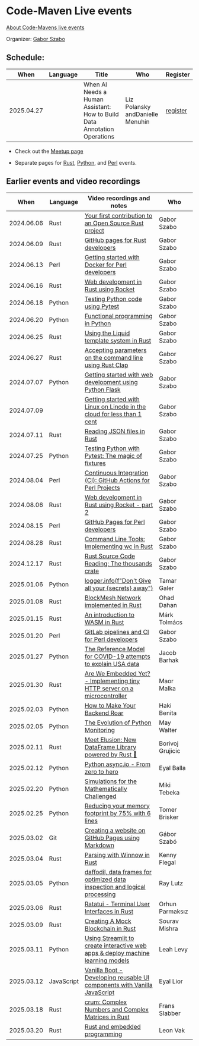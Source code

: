 # Code-Maven Live events

[About Code-Mavens live events](/about)

Organizer: [Gabor Szabo](https://szabgab.com/)

## Schedule:

| When       | Language   | Title | Who | Register |
| ---------- | ---------- | -----------------------------------------------------------------------------------------------------------------------------     | --- | -------- |
| 2025.04.27 |            | When Al Needs a Human Assistant: How to Build Data Annotation Operations                                                          | Liz Polansky andDanielle Menuhin         | [register](https://www.meetup.com/code-mavens/events/306911498/) |

* Check out the [Meetup page](https://www.meetup.com/code-mavens/)

* Separate pages for [Rust](https://rust.code-maven.com/live), [Python](https://python.code-maven.com/live), and [Perl](https://perlmaven.com/live) events.

## Earlier events and video recordings

| When       | Language   | Video recordings and notes                                                                                                                       | Who   |
| ---------- | ---------- | ------------------------------------------------------------------------------------------------------------------------------------------------ | ----- |
| 2024.06.06 | Rust       | [Your first contribution to an Open Source Rust project](https://rust.code-maven.com/your-first-contribution-to-an-open-source-rust-project)     | Gabor Szabo |
| 2024.06.09 | Rust       | [GitHub pages for Rust developers](https://rust.code-maven.com/github-pages-for-rust-developers)                                                 | Gabor Szabo |
| 2024.06.13 | Perl       | [Getting started with Docker for Perl developers](https://perlmaven.com/getting-started-with-docker-for-perl-developers)                         | Gabor Szabo |
| 2024.06.16 | Rust       | [Web development in Rust using Rocket](https://rust.code-maven.com/web-development-in-rust-using-rocket)                                         | Gabor Szabo |
| 2024.06.18 | Python     | [Testing Python code using Pytest](https://python.code-maven.com/testing-python-code-with-pytest)                                                | Gabor Szabo |
| 2024.06.20 | Python     | [Functional programming in Python](https://python.code-maven.com/functional-programming-in-python)                                               | Gabor Szabo |
| 2024.06.25 | Rust       | [Using the Liquid template system in Rust](https://rust.code-maven.com/using-the-liquid-template-system-in-rust)                                 | Gabor Szabo |
| 2024.06.27 | Rust       | [Accepting parameters on the command line using Rust Clap](https://rust.code-maven.com/accepting-parameters-on-the-command-line-using-rust-clap) | Gabor Szabo |
| 2024.07.07 | Python     | [Getting started with web development using Python Flask](https://python.code-maven.com/getting-started-with-web-development-using-python-flask) | Gabor Szabo |
| 2024.07.09 |            | [Getting started with Linux on Linode in the cloud for less than 1 cent](https://python.code-maven.com/getting-started-with-linux-on-linode)     | Gabor Szabo |
| 2024.07.11 | Rust       | [Reading JSON files in Rust](https://rust.code-maven.com/reading-json-files-in-rust)                                                             | Gabor Szabo |
| 2024.07.25 | Python     | [Testing Python with Pytest: The magic of fixtures](https://python.code-maven.com/testing-python-with-pytest-the-magic-of-fixtures)              | Gabor Szabo |
| 2024.08.04 | Perl       | [Continuous Integration (CI): GitHub Actions for Perl Projects](https://perlmaven.com/github-actions-for-perl-projects)                          | Gabor Szabo |
| 2024.08.06 | Rust       | [Web development in Rust using Rocket - part 2](https://rust.code-maven.com/web-development-in-rust-using-rocket-building-a-job-board)           | Gabor Szabo |
| 2024.08.15 | Perl       | [GitHub Pages for Perl developers](https://perlmaven.com/github-pages-for-perl-developers)                                                       | Gabor Szabo |
| 2024.08.28 | Rust       | [Command Line Tools: Implementing wc in Rust](https://rust.code-maven.com/implementing-wc-in-rust)                                               | Gabor Szabo |
| 2024.12.17 | Rust       | [Rust Source Code Reading: The thousands crate](https://rust.code-maven.com/the-thousands-crate)                                                 | Gabor Szabo |
| 2025.01.06 | Python     | [logger.info(f"Don't Give all your {secrets} away") ](https://python.code-maven.com/logger-info-with-tamar-galer)                                | Tamar Galer  |
| 2025.01.08 | Rust       | [BlockMesh Network implemented in Rust](https://rust.code-maven.com/block-mesh-network)                                                          | Ohad Dahan   |
| 2025.01.15 | Rust       | [An introduction to WASM in Rust](https://rust.code-maven.com/an-introduction-to-wasm-in-rust)                                                   | Márk Tolmács |
| 2025.01.20 | Perl       | [GitLab pipelines and CI for Perl developers](https://perlmaven.com/gitlab-pipelines-and-ci-for-perl-developers)                                 | Gabor Szabo  |
| 2025.01.27 | Python     | [The Reference Model for COVID-19 attempts to explain USA data](https://python.code-maven.com/covid-19-with-jacob-barhak)                        | Jacob Barhak |
| 2025.01.30 | Rust       | [Are We Embedded Yet? - Implementing tiny HTTP server on a microcontroller](https://rust.code-maven.com//are-we-embedded-yet)                    | Maor Malka   |
| 2025.02.03 | Python     | [How to Make Your Backend Roar](https://python.code-maven.com/how-to-make-your-backend-roar)                                                     | Haki Benita  |
| 2025.02.05 | Python     | [The Evolution of Python Monitoring ](https://python.code-maven.com/the-evolution-of-python-monitoring)                                          | May Walter   |
| 2025.02.11 | Rust       | [Meet Elusion: New DataFrame Library powered by Rust 🦀 ](https://rust.code-maven.com/meet-elusion-mew-dataframe-library)                        | Borivoj Grujicic |
| 2025.02.12 | Python     | [Python async.io - From zero to hero](https://python.code-maven.com/async-io-from-zero-to-hero)                                                  | Eyal Balla       |
| 2025.02.20 | Python     | [Simulations for the Mathematically Challenged](https://python.code-maven.com/simulations-for-the-mathematically-challenged)                     | Miki Tebeka      |
| 2025.02.25 | Python     | [Reducing your memory footprint by 75% with 6 lines](https://python.code-maven.com/reducing-your-memory-footprint)                               | Tomer Brisker    |
| 2025.03.02 | Git        | [Creating a website on GitHub Pages using Markdown](https://git.code-maven.com/creating-a-website-on-github-pages-using-markdown)                | Gábor Szabó      |
| 2025.03.04 | Rust       | [Parsing with Winnow in Rust](https://rust.code-maven.com/parsing-with-winnow)                                                                   | Kenny Flegal     |
| 2025.03.05 | Python     | [daffodil, data frames for optimized data inspection and logical processing](https://python.code-maven.com/daffodil-data-frames-for-optimized-data-inspection-and-logical-processing)  | Ray Lutz |
| 2025.03.06 | Rust       | [Ratatui - Terminal User Interfaces in Rust](https://rust.code-maven.com/ratatui-tui-in-rust)                                                    | Orhun Parmaksız  |
| 2025.03.09 | Rust       | [Creating A Mock Blockchain in Rust](https://rust.code-maven.com//creating-a-mock-blockchain-in-rust)                                            | Sourav Mishra    |
| 2025.03.11 | Python     | [Using Streamlit to create interactive web apps & deploy machine learning models](https://python.code-maven.com/using-streamlit)                 | Leah Levy        |
| 2025.03.12 | JavaScript | [Vanilla Boot - Developing reusable UI components with Vanilla JavaScript](https://code-maven.com/vanilla-boot)                                  | Eyal Lior        |
| 2025.03.18 | Rust       | [crum: Complex Numbers and Complex Matrices in Rust](https://rust.code-maven.com/crum)                                                           | Frans Slabber    |
| 2025.03.20 | Rust       | [Rust and embedded programming](https://rust.code-maven.com/rust-and-embedded-programming-with-leon-vak)                                         | Leon Vak         |


